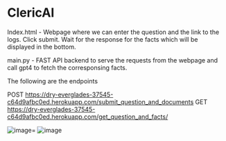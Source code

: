 # ClericAI

Index.html - Webpage where we can enter the question and the link to the logs. Click submit. Wait for the response for the facts which will be displayed in the bottom.

main.py - FAST API backend to serve the requests from the webpage and call gpt4 to fetch the corresponsing facts.

The following are the endpoints 

POST https://dry-everglades-37545-c64d9afbc0ed.herokuapp.com/submit_question_and_documents
GET https://dry-everglades-37545-c64d9afbc0ed.herokuapp.com/get_question_and_facts/

![image](https://github.com/PranavGrandhi/ClericAI/assets/39693342/9458c1cf-3b54-423b-8781-33c59990e21d)=
![image](https://github.com/PranavGrandhi/ClericAI/assets/39693342/208afeb0-d30f-4029-8fcf-eebc3f260d1b)


